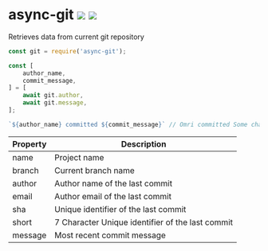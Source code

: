 # async-git [![](https://img.shields.io/npm/v/async-git.svg)](https://www.npmjs.com/package/async-git) [![](https://img.shields.io/badge/mono--000000.svg?logo=github&style=social)](https://github.com/omrilotan/mono)

Retrieves data from current git repository

```js
const git = require('async-git');

const [
    author_name,
    commit_message,
] = [
    await git.author,
    await git.message,
];

`${author_name} committed ${commit_message}` // Omri committed Some changes
```

| Property | Description
| - | -
| name | Project name
| branch | Current branch name
| author | Author name of the last commit
| email | Author email of the last commit
| sha | Unique identifier of the last commit
| short | 7 Character Unique identifier of the last commit
| message | Most recent commit message
